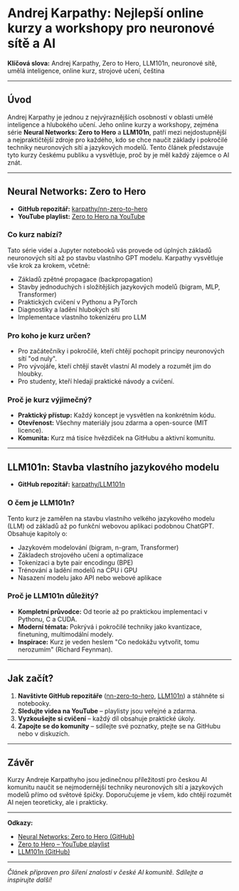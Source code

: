 # Andrej Karpathy: Nejlepší online kurzy a workshopy pro neuronové sítě a AI

**Klíčová slova:** Andrej Karpathy, Zero to Hero, LLM101n, neuronové sítě, umělá inteligence, online kurz, strojové učení, čeština

---

## Úvod

Andrej Karpathy je jednou z nejvýraznějších osobností v oblasti umělé inteligence a hlubokého učení. Jeho online kurzy a workshopy, zejména série **Neural Networks: Zero to Hero** a **LLM101n**, patří mezi nejdostupnější a nejpraktičtější zdroje pro každého, kdo se chce naučit základy i pokročilé techniky neuronových sítí a jazykových modelů. Tento článek představuje tyto kurzy českému publiku a vysvětluje, proč by je měl každý zájemce o AI znát.

---

## Neural Networks: Zero to Hero

- **GitHub repozitář:** [karpathy/nn-zero-to-hero](https://github.com/karpathy/nn-zero-to-hero)
- **YouTube playlist:** [Zero to Hero na YouTube](https://www.youtube.com/playlist?list=PLAqhIrjkxbuWI23v9cThsA9GvCAUhRvKZ)

### Co kurz nabízí?

Tato série videí a Jupyter notebooků vás provede od úplných základů neuronových sítí až po stavbu vlastního GPT modelu. Karpathy vysvětluje vše krok za krokem, včetně:

- Základů zpětné propagace (backpropagation)
- Stavby jednoduchých i složitějších jazykových modelů (bigram, MLP, Transformer)
- Praktických cvičení v Pythonu a PyTorch
- Diagnostiky a ladění hlubokých sítí
- Implementace vlastního tokenizéru pro LLM

### Pro koho je kurz určen?

- Pro začátečníky i pokročilé, kteří chtějí pochopit principy neuronových sítí "od nuly".
- Pro vývojáře, kteří chtějí stavět vlastní AI modely a rozumět jim do hloubky.
- Pro studenty, kteří hledají praktické návody a cvičení.

### Proč je kurz výjimečný?

- **Praktický přístup:** Každý koncept je vysvětlen na konkrétním kódu.
- **Otevřenost:** Všechny materiály jsou zdarma a open-source (MIT licence).
- **Komunita:** Kurz má tisíce hvězdiček na GitHubu a aktivní komunitu.

---

## LLM101n: Stavba vlastního jazykového modelu

- **GitHub repozitář:** [karpathy/LLM101n](https://github.com/karpathy/LLM101n)

### O čem je LLM101n?

Tento kurz je zaměřen na stavbu vlastního velkého jazykového modelu (LLM) od základů až po funkční webovou aplikaci podobnou ChatGPT. Obsahuje kapitoly o:

- Jazykovém modelování (bigram, n-gram, Transformer)
- Základech strojového učení a optimalizace
- Tokenizaci a byte pair encodingu (BPE)
- Trénování a ladění modelů na CPU i GPU
- Nasazení modelu jako API nebo webové aplikace

### Proč je LLM101n důležitý?

- **Kompletní průvodce:** Od teorie až po praktickou implementaci v Pythonu, C a CUDA.
- **Moderní témata:** Pokrývá i pokročilé techniky jako kvantizace, finetuning, multimodální modely.
- **Inspirace:** Kurz je veden heslem "Co nedokážu vytvořit, tomu nerozumím" (Richard Feynman).

---

## Jak začít?

1. **Navštivte GitHub repozitáře** ([nn-zero-to-hero](https://github.com/karpathy/nn-zero-to-hero), [LLM101n](https://github.com/karpathy/LLM101n)) a stáhněte si notebooky.
2. **Sledujte videa na YouTube** – playlisty jsou veřejné a zdarma.
3. **Vyzkoušejte si cvičení** – každý díl obsahuje praktické úkoly.
4. **Zapojte se do komunity** – sdílejte své poznatky, ptejte se na GitHubu nebo v diskuzích.

---

## Závěr

Kurzy Andreje Karpathyho jsou jedinečnou příležitostí pro českou AI komunitu naučit se nejmodernější techniky neuronových sítí a jazykových modelů přímo od světové špičky. Doporučujeme je všem, kdo chtějí rozumět AI nejen teoreticky, ale i prakticky.

---

**Odkazy:**
- [Neural Networks: Zero to Hero (GitHub)](https://github.com/karpathy/nn-zero-to-hero)
- [Zero to Hero – YouTube playlist](https://www.youtube.com/playlist?list=PLAqhIrjkxbuWI23v9cThsA9GvCAUhRvKZ)
- [LLM101n (GitHub)](https://github.com/karpathy/LLM101n)

---

*Článek připraven pro šíření znalostí v české AI komunitě. Sdílejte a inspirujte další!* 